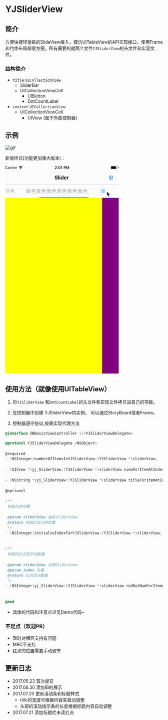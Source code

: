 # YJSliderView

## 简介
方便快捷轻量级的SlideView接入，模仿UITableView的API实现接口。使用Frame和约束布局都很方便。所有需要的就两个文件`YJSliderView`的头文件和实现文件。

### 结构简介

 * `title` `UICollectionView`
 	* SliderBar
 	* UICollectionViewCell
 		* UIButton 
 		* DotCountLabel
 * `content` `UICollectionView`
 	* UICollectionViewCell
 		* UIView (属于外部控制器)
 


## 示例

![gif](http://o8ajh91ch.bkt.clouddn.com/Slider.gif)

新版样式(功能更加强大版本)：

![gif](https://github.com/HuyangJake/YJSliderView/blob/master/silderNew.gif?raw=true)

## 使用方法（就像使用UITableView）

1. 将`YJSliderView` 和`DotCountLabel`的头文件和实现文件拷贝进自己的项目。
2. 在控制器中创建 YJSliderView的实例， 可以通过StoryBoard或者Frame。



3. 控制器遵守协议,按需实现代理方法 

``` objectivec
@interface IBBasicViewController ()<YJSliderViewDelegate> 
```

``` objectivec
@protocol YJSliderViewDelegate <NSObject>

@required
- (NSInteger)numberOfItemsInYJSliderView:(YJSliderView *)sliderView;

- (UIView *)yj_SliderView:(YJSliderView *)sliderView viewForItemAtIndex:(NSInteger)index;

- (NSString *)yj_SliderView:(YJSliderView *)sliderView titleForItemAtIndex:(NSInteger)index;

@optional

/**
 初始化的位置
 
 @param sliderView 当前sliderView
 @return 初始化显示的位置
 */
- (NSInteger)initialzeIndexForYJSliderView:(YJSliderView *)sliderView;


/**
 标题的红点显示的数量

 @param sliderView 当前SliderView
 @param index 位置
 @return 红点显示数量
 */
- (NSInteger)yj_SliderView:(YJSliderView *)sliderView redDotNumForItemAtIndex:(NSInteger)index;


@end
```
* 	具体的代码和注意点详见Demo代码~


### 不足点（欢迎PR）
* 暂时对横屏支持有问题
* MRC不支持
* 红点的位置需要手动调节

## 更新日志
* 2017.05.23 首次提交
* 2017.06.30 添加IB的展示
* 2017.07.20 更新滚动条和标题样式
	* title的宽度可根据内容来自动调整
	* 头部的滚动指示条的长度根据标题内容自动调整 
* 2017.07.21 添加标题栏未读红点